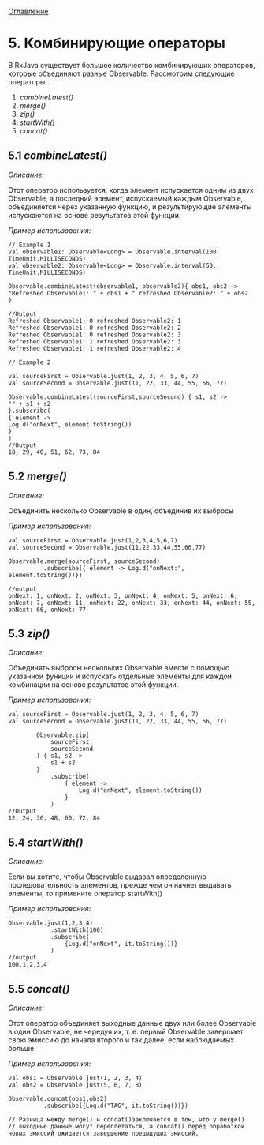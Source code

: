 [Оглавление](README.md)

# 5. Комбинирующие операторы

В RxJava существует большое количество комбинирующих операторов, которые объединяют разные Observable. Рассмотрим следующие операторы:

1. *combineLatest()*
2. *merge()*
3. *zip()*
4. *startWith()*
5. *concat()*

## 5.1 *combineLatest()*

_Описание:_

Этот оператор используется, когда элемент испускается одним из двух Observable, а последний элемент, испускаемый каждым Observable, объединяется через указанную функцию, и результирующие элементы испускаются на основе результатов этой функции.

_Пример использования:_

```
// Example 1
val observable1: Observable<Long> = Observable.interval(100, TimeUnit.MILLISECONDS)
val observable2: Observable<Long> = Observable.interval(50, TimeUnit.MILLISECONDS)

Observable.combineLatest(observable1, observable2){ obs1, obs2 ->
"Refreshed Observable1: " + obs1 + " refreshed Observable2: " + obs2
}

//Output
Refreshed Observable1: 0 refreshed Observable2: 1
Refreshed Observable1: 0 refreshed Observable2: 2
Refreshed Observable1: 0 refreshed Observable2: 3
Refreshed Observable1: 1 refreshed Observable2: 3
Refreshed Observable1: 1 refreshed Observable2: 4

// Example 2

val sourceFirst = Observable.just(1, 2, 3, 4, 5, 6, 7)
val sourceSecond = Observable.just(11, 22, 33, 44, 55, 66, 77)

Observable.combineLatest(sourceFirst,sourceSecond) { s1, s2 ->
"" + s1 + s2
}.subscribe(
{ element ->
Log.d("onNext", element.toString())
}
)
//Output
18, 29, 40, 51, 62, 73, 84
```

## 5.2 *merge()*

_Описание:_

Объединить несколько Observable в один, объединив их выбросы

_Пример использования:_

```
val sourceFirst = Observable.just(1,2,3,4,5,6,7)
val sourceSecond = Observable.just(11,22,33,44,55,66,77)

Observable.merge(sourceFirst, sourceSecond)
          .subscribe({ element -> Log.d("onNext:", element.toString())})

//output
onNext: 1, onNext: 2, onNext: 3, onNext: 4, onNext: 5, onNext: 6, onNext: 7, onNext: 11, onNext: 22, onNext: 33, onNext: 44, onNext: 55, onNext: 66, onNext: 77
```


## 5.3 *zip()*

_Описание:_

Объединять выбросы нескольких Observable вместе с помощью указанной функции и испускать отдельные элементы для каждой комбинации на основе результатов этой функции.

_Пример использования:_

```
val sourceFirst = Observable.just(1, 2, 3, 4, 5, 6, 7)
val sourceSecond = Observable.just(11, 22, 33, 44, 55, 66, 77)

        Observable.zip(
            sourceFirst,
            sourceSecond
        ) { s1, s2 ->
            s1 + s2
        }
            .subscribe(
                { element ->
                    Log.d("onNext", element.toString())
                }
            )
//Output
12, 24, 36, 48, 60, 72, 84
```

## 5.4 *startWith()*

_Описание:_

Если вы хотите, чтобы Observable выдавал определенную последовательность элементов, прежде чем он начнет выдавать элементы, то примените оператор startWith()

_Пример использования:_

```
Observable.just(1,2,3,4)
            .startWith(100)
            .subscribe(
                {Log.d("onNext", it.toString())}
            )
//output
100,1,2,3,4
```

## 5.5 *concat()*

_Описание:_

Этот оператор объединяет выходные данные двух или более Observable в один Observable, не чередуя их, т. е. первый Observable завершает свою эмиссию до начала второго и так далее, если наблюдаемых больше.

_Пример использования:_

```
val obs1 = Observable.just(1, 2, 3, 4)
val obs2 = Observable.just(5, 6, 7, 8)

Observable.concat(obs1,obs2)
          .subscribe({Log.d("TAG", it.toString())})

// Разница между merge() и concat()заключается в том, что у merge()
// выходные данные могут переплетаться, а concat() перед обработкой новых эмиссий ожидается завершение предыдущих эмиссий.

```